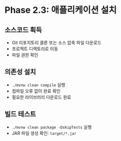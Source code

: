# Phase 2.3: 애플리케이션 설치

## 소스코드 획득
- Git 리포지토리 클론 또는 소스 압축 파일 다운로드
- 프로젝트 디렉토리로 이동
- 파일 권한 확인

## 의존성 설치
- `./mvnw clean compile` 실행
- 컴파일 오류 없이 완료 확인
- 필요한 라이브러리 다운로드 완료

## 빌드 테스트
- `./mvnw clean package -DskipTests` 실행
- JAR 파일 생성 확인: `target/*.jar`
